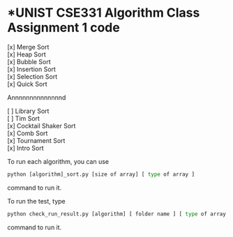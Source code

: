 # *UNIST CSE331 Algorithm Class Assignment 1 code

[x] Merge Sort  
[x] Heap Sort  
[x] Bubble Sort  
[x] Insertion Sort  
[x] Selection Sort  
[x] Quick Sort  

Annnnnnnnnnnnnnd

[ ] Library Sort  
[ ] Tim Sort  
[x] Cocktail Shaker Sort  
[x] Comb Sort  
[x] Tournament Sort  
[x] Intro Sort

To run each algorithm, you can use  

```python
python [algorithm]_sort.py [size of array] [ type of array ]
```

command to run it.  

To run the test, type

```python
python check_run_result.py [algorithm] [ folder name ] [ type of array ]
```

command to run it.
